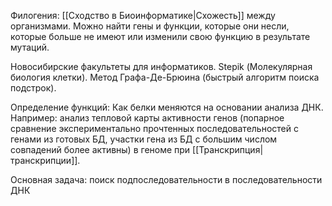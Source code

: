 Филогения:
[[Сходство в Биоинформатике|Схожесть]] между организмами. Можно найти гены и функции, которые они несли, которые больше не имеют или изменили свою функцию в результате мутаций.

Новосибирские факультеты для информатиков. Stepik (Молекулярная биология клетки). Метод Графа-Де-Брюина (быстрый алгоритм поиска подстрок).

Определение функций:
Как белки меняются на основании анализа ДНК. Например: анализ тепловой карты активности генов (попарное сравнение экспериментально прочтенных последовательностей с генами из готовых БД, участки гена из БД с большим числом совпадений более активны) в геноме при [[Транскрипция|транскрипции]].

Основная задача: поиск подпоследовательности в последовательности ДНК